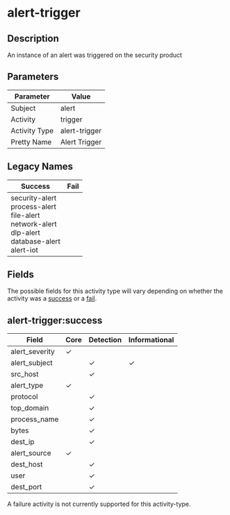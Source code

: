 alert-trigger
=============

Description
-----------
An instance of an alert was triggered on the security product

Parameters
----------
| Parameter     | Value         |
| ------------- | ------------- |
| Subject       | alert         |
| Activity      | trigger       |
| Activity Type | alert-trigger |
| Pretty Name   | Alert Trigger |

Legacy Names
------------
| Success                                                                                                        | Fail |
| -------------------------------------------------------------------------------------------------------------- | ---- |
| security-alert<br>process-alert<br>file-alert<br>network-alert<br>dlp-alert<br>database-alert<br>alert-iot<br> |      |

Fields
------

The possible fields for this activity type will vary depending on whether the activity was a [success](#alert-triggersuccess) or a [fail](#alert-triggerfail).


alert-trigger:success
---------------------

| Field          | Core     | Detection | Informational |
| -------------- | -------- | --------- | ------------- |
| alert_severity | &#10003; |           |               |
| alert_subject  |          | &#10003;  | &#10003;      |
| src_host       |          | &#10003;  |               |
| alert_type     | &#10003; |           |               |
| protocol       |          | &#10003;  |               |
| top_domain     |          | &#10003;  |               |
| process_name   |          | &#10003;  |               |
| bytes          |          | &#10003;  |               |
| dest_ip        |          | &#10003;  |               |
| alert_source   | &#10003; |           |               |
| dest_host      |          | &#10003;  |               |
| user           |          | &#10003;  |               |
| dest_port      |          | &#10003;  |               |

A failure activity is not currently supported for this activity-type.